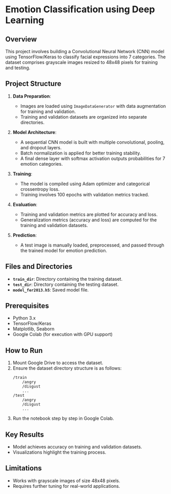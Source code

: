 # Emotion Classification using Deep Learning

## Overview
This project involves building a Convolutional Neural Network (CNN) model using TensorFlow/Keras to classify facial expressions into 7 categories. The dataset comprises grayscale images resized to 48x48 pixels for training and testing.

## Project Structure
1. **Data Preparation**:
   - Images are loaded using `ImageDataGenerator` with data augmentation for training and validation.
   - Training and validation datasets are organized into separate directories.

2. **Model Architecture**:
   - A sequential CNN model is built with multiple convolutional, pooling, and dropout layers.
   - Batch normalization is applied for better training stability.
   - A final dense layer with softmax activation outputs probabilities for 7 emotion categories.

3. **Training**:
   - The model is compiled using Adam optimizer and categorical crossentropy loss.
   - Training involves 100 epochs with validation metrics tracked.

4. **Evaluation**:
   - Training and validation metrics are plotted for accuracy and loss.
   - Generalization metrics (accuracy and loss) are computed for the training and validation datasets.

5. **Prediction**:
   - A test image is manually loaded, preprocessed, and passed through the trained model for emotion prediction.

## Files and Directories
- **`train_dir`**: Directory containing the training dataset.
- **`test_dir`**: Directory containing the testing dataset.
- **`model_fer2013.h5`**: Saved model file.

## Prerequisites
- Python 3.x
- TensorFlow/Keras
- Matplotlib, Seaborn
- Google Colab (for execution with GPU support)

## How to Run
1. Mount Google Drive to access the dataset.
2. Ensure the dataset directory structure is as follows:
   ```plaintext
   /train
       /angry
       /disgust
       ...
   /test
       /angry
       /disgust
       ...
   ```
3. Run the notebook step by step in Google Colab.

## Key Results
- Model achieves accuracy on training and validation datasets.
- Visualizations highlight the training process.

## Limitations
- Works with grayscale images of size 48x48 pixels.
- Requires further tuning for real-world applications.
